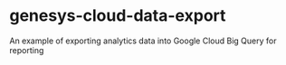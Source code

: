 # genesys-cloud-data-export
An example of exporting analytics data into Google Cloud Big Query for reporting
